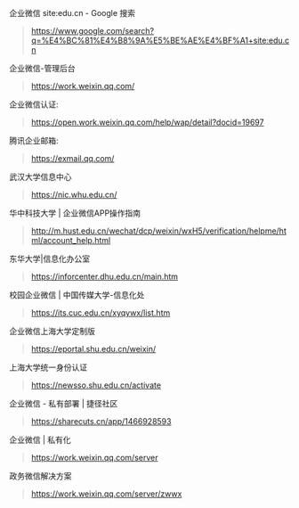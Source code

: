企业微信 site:edu.cn - Google 搜索
>  https://www.google.com/search?q=%E4%BC%81%E4%B8%9A%E5%BE%AE%E4%BF%A1+site:edu.cn

企业微信-管理后台
>  https://work.weixin.qq.com/

企业微信认证: 
>  https://open.work.weixin.qq.com/help/wap/detail?docid=19697


腾讯企业邮箱: 
>  https://exmail.qq.com/


武汉大学信息中心
>  https://nic.whu.edu.cn/

华中科技大学 | 企业微信APP操作指南
>  http://m.hust.edu.cn/wechat/dcp/weixin/wxH5/verification/helpme/html/account_help.html

东华大学|信息化办公室
>  https://inforcenter.dhu.edu.cn/main.htm

校园企业微信 | 中国传媒大学-信息化处
>  https://its.cuc.edu.cn/xyqywx/list.htm

企业微信上海大学定制版
>  https://eportal.shu.edu.cn/weixin/

上海大学统一身份认证
>  https://newsso.shu.edu.cn/activate

企业微信 - 私有部署 | 捷径社区
>  https://sharecuts.cn/app/1466928593

企业微信 | 私有化
>  https://work.weixin.qq.com/server

政务微信解决方案
>  https://work.weixin.qq.com/server/zwwx
